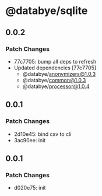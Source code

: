 # @databye/sqlite

## 0.0.2

### Patch Changes

- 77c7705: bump all deps to refresh
- Updated dependencies [77c7705]
  - @databye/anonymizers@1.0.3
  - @databye/common@1.0.3
  - @databye/processor@1.0.4

## 0.0.1

### Patch Changes

- 2d10e45: bind csv to cli
- 3ac90ee: init

## 0.0.1

### Patch Changes

- d020e75: init

